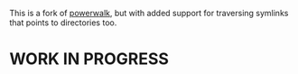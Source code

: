 This is a fork of [powerwalk](https://github.com/stretchr/powerwalk), but with added support for traversing symlinks that points to directories too.

# WORK IN PROGRESS
